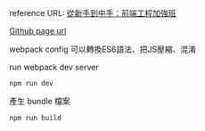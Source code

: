 reference URL: [從新手到中手：前端工程加強班](https://github.com/aszx87410/frontend-intermediate-course)

[Github page url](https://nicehorse06.github.io/practice-frontend-intermediate-course/index.html)

webpack config 可以轉換ES6語法、把JS壓縮、混淆

run webpack dev server
```
npm run dev
```

產生 bundle 檔案
```
npm run build
```